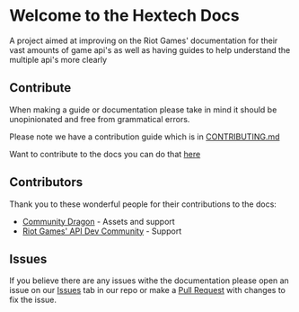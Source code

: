 # Welcome to the Hextech Docs

A project aimed at improving on the Riot Games' documentation for their vast amounts
of game api's as well as having guides to help understand the multiple api's more clearly

## Contribute
When making a guide or documentation please take in mind it should be unopinionated 
and free from grammatical errors.

Please note we have a contribution guide which is in [CONTRIBUTING.md]()

Want to contribute to the docs you can do that [here]()

## Contributors
Thank you to these wonderful people for their contributions to the docs:
    
- [Community Dragon](https://communitydragon.org) - Assets and support
- [Riot Games' API Dev Community](https://discord.gg/riotgamesdevrel) - Support

## Issues
If you believe there are any issues withe the documentation please open an issue
on our [Issues]() tab in our repo or make a [Pull Request]() with changes to fix the issue.
